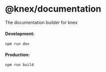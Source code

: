 # @knex/documentation

The documentation builder for knex

#### Development:

```
npm run dev
```

#### Production:

```
npm run build
```
